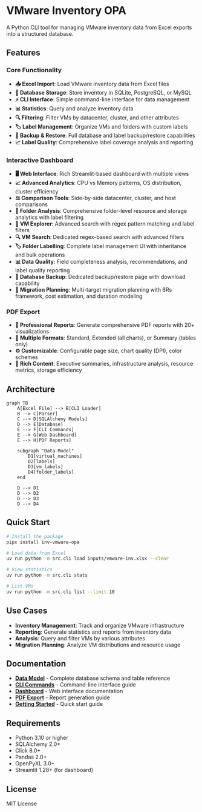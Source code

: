 # VMware Inventory OPA

A Python CLI tool for managing VMware inventory data from Excel exports into a structured database.

## Features

### Core Functionality
- **📥 Excel Import**: Load VMware inventory data from Excel files
- **💾 Database Storage**: Store inventory in SQLite, PostgreSQL, or MySQL
- **⚡ CLI Interface**: Simple command-line interface for data management
- **📊 Statistics**: Query and analyze inventory data
- **🔍 Filtering**: Filter VMs by datacenter, cluster, and other attributes
- **🏷️ Label Management**: Organize VMs and folders with custom labels
- **💾 Backup & Restore**: Full database and label backup/restore capabilities
- **📈 Label Quality**: Comprehensive label coverage analysis and reporting

### Interactive Dashboard
- **🖥️ Web Interface**: Rich Streamlit-based dashboard with multiple views
- **📈 Advanced Analytics**: CPU vs Memory patterns, OS distribution, cluster efficiency
- **⚖️ Comparison Tools**: Side-by-side datacenter, cluster, and host comparisons
- **📁 Folder Analysis**: Comprehensive folder-level resource and storage analytics with label filtering
- **🔎 VM Explorer**: Advanced search with regex pattern matching and label filters
- **🔍 VM Search**: Dedicated regex-based search with advanced filters
- **🏷️ Folder Labelling**: Complete label management UI with inheritance and bulk operations
- **📊 Data Quality**: Field completeness analysis, recommendations, and label quality reporting
- **💾 Database Backup**: Dedicated backup/restore page with download capability
- **🚀 Migration Planning**: Multi-target migration planning with 6Rs framework, cost estimation, and duration modeling

### PDF Export
- **📄 Professional Reports**: Generate comprehensive PDF reports with 20+ visualizations
- **🎨 Multiple Formats**: Standard, Extended (all charts), or Summary (tables only)
- **⚙️ Customizable**: Configurable page size, chart quality (DPI), color schemes
- **📑 Rich Content**: Executive summaries, infrastructure analysis, resource metrics, storage efficiency

## Architecture

```mermaid
graph TB
    A[Excel File] --> B[CLI Loader]
    B --> C[Parser]
    C --> D[SQLAlchemy Models]
    D --> E[Database]
    E --> F[CLI Commands]
    E --> G[Web Dashboard]
    E --> H[PDF Reports]
    
    subgraph "Data Model"
        D1[virtual_machines] 
        D2[labels]
        D3[vm_labels]
        D4[folder_labels]
    end
    
    D --> D1
    D --> D2
    D --> D3
    D --> D4
```

## Quick Start

```bash
# Install the package
pipx install inv-vmware-opa

# Load data from Excel
uv run python -m src.cli load inputs/vmware-inv.xlsx --clear

# View statistics
uv run python -m src.cli stats

# List VMs
uv run python -m src.cli list --limit 10
```

## Use Cases

- **Inventory Management**: Track and organize VMware infrastructure
- **Reporting**: Generate statistics and reports from inventory data
- **Analysis**: Query and filter VMs by various attributes
- **Migration Planning**: Analyze VM distributions and resource usage

## Documentation

- **[Data Model](data-model.md)** - Complete database schema and table reference
- **[CLI Commands](user-guide/cli-commands.md)** - Command-line interface guide
- **[Dashboard](user-guide/dashboard.md)** - Web interface documentation
- **[PDF Export](user-guide/pdf-export.md)** - Report generation guide
- **[Getting Started](getting-started/quickstart.md)** - Quick start guide

## Requirements

- Python 3.10 or higher
- SQLAlchemy 2.0+
- Click 8.0+
- Pandas 2.0+
- OpenPyXL 3.0+
- Streamlit 1.28+ (for dashboard)

## License

MIT License
